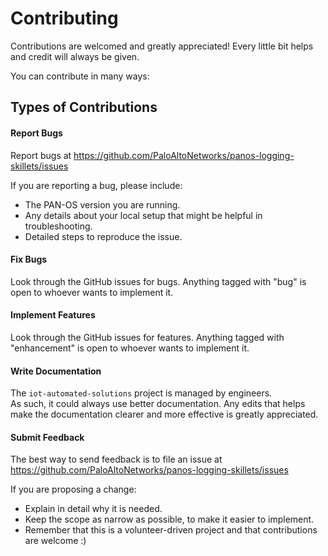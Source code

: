 
# Contributing
Contributions are welcomed and greatly appreciated! 
Every little bit helps and credit will always be given.

You can contribute in many ways:

Types of Contributions
--
#### Report Bugs
Report bugs at https://github.com/PaloAltoNetworks/panos-logging-skillets/issues

If you are reporting a bug, please include:

* The PAN-OS version you are running.
* Any details about your local setup that might be helpful in troubleshooting.
* Detailed steps to reproduce the issue.

#### Fix Bugs
Look through the GitHub issues for bugs. Anything tagged with "bug"
is open to whoever wants to implement it.

#### Implement Features
Look through the GitHub issues for features. Anything tagged with "enhancement"
is open to whoever wants to implement it.

#### Write Documentation
The  `iot-automated-solutions` project is managed by engineers.  
As such, it could always use better documentation. 
Any edits that helps make the documentation clearer and more effective is 
greatly appreciated.

#### Submit Feedback
The best way to send feedback is to file an issue at 
https://github.com/PaloAltoNetworks/panos-logging-skillets/issues

If you are proposing a change:

* Explain in detail why it is needed.
* Keep the scope as narrow as possible, to make it easier to implement.
* Remember that this is a volunteer-driven project and that contributions are welcome :)


